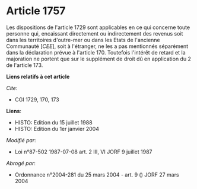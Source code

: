 # Article 1757

Les dispositions de l'article 1729 sont applicables en ce qui concerne toute personne qui, encaissant directement ou
indirectement des revenus soit dans les territoires d'outre-mer ou dans les Etats de l'ancienne Communauté [*CEE*], soit à
l'étranger, ne les a pas mentionnés séparément dans la déclaration prévue à l'article 170. Toutefois l'intérêt de retard et
la majoration ne portent que sur le supplément de droit dû en application du 2 de l'article 173.

**Liens relatifs à cet article**

_Cite_:

  - CGI 1729, 170, 173

**Liens**:

  - HISTO: Edition du 15 juillet 1988
  - HISTO: Edition du 1er janvier 2004

_Modifié par_:

  - Loi n°87-502 1987-07-08 art. 2 III, VI JORF 9 juillet 1987

_Abrogé par_:

  - Ordonnance n°2004-281 du 25 mars 2004 - art. 9 () JORF 27 mars 2004
